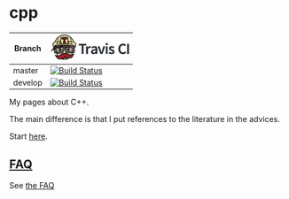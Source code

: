 # cpp

Branch|[![Travis CI logo](TravisCI.png)](https://travis-ci.org)
---|---
master|[![Build Status](https://travis-ci.org/richelbilderbeek/cpp.svg?branch=master)](https://travis-ci.org/richelbilderbeek/cpp)
develop|[![Build Status](https://travis-ci.org/richelbilderbeek/cpp.svg?branch=develop)](https://travis-ci.org/richelbilderbeek/cpp)

My pages about C++.

The main difference is that I put references to the literature in the advices.

Start [here](content/Cpp.md).

## [FAQ](faq.md)

See [the FAQ](faq.md)

